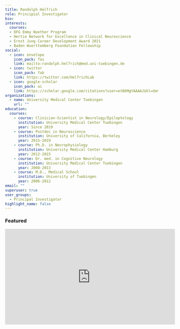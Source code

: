 ```yaml
---
title: Randolph Helfrich
role: Principial Investigator
bio:
interests:
  courses:
  - DFG Emmy Noether Program
  - Hertie Network for Excellence in Clinical Neuroscience
  - Ernst Jung Career Development Award 2021
  - Baden Wuerttemberg Foundation Fellowship
social:
  - icon: envelope
    icon_pack: fas
    link: mailto:randolph.helfrich@med.uni-tuebingen.de
  - icon: twitter
    icon_pack: fab
    link: https://twitter.com/HelfrichLab
  - icon: google-scholar
    icon_pack: ai
    link: https://scholar.google.com/citations?user=etB6MgYAAAAJ&hl=de&oi=sra
organizations:
  - name: University Medical Center Tuebingen
    url: ""
education:
  courses:
    - course: Clinician-Scientist in Neurology/Epileptology
      institution: University Medical Center Tuebingen
      year: Since 2019
    - course: Postdoc in Neuroscience
      institution: University of California, Berkeley
      year: 2015-2019
    - course: Ph.D. in Neurophysiology
      institution: University Medical Center Hamburg
      year: 2012-2015
    - course: Dr. med. in Cognitive Neurology
      institution: University Medical Center Tuebingen
      year: 2008-2013
    - course: M.D., Medical School
      institution: University of Tuebingen
      year: 2006-2012  
email: ""
superuser: true
user_groups:
  - Principal Investigator
highlight_name: false
---
```

### Featured
<iframe width="560" height="315" src="https://www.youtube.com/embed/Qb3cnAYtFhg" title="YouTube video player" frameborder="0" allow="accelerometer; autoplay; clipboard-write; encrypted-media; gyroscope; picture-in-picture" allowfullscreen></iframe>
